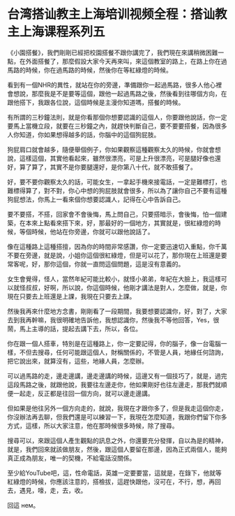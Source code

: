 # 台湾搭讪教主上海培训视频全程：搭讪教主上海课程系列五

《小園搭餐》，我們剛剛已經把校園搭餐不跟你講完了，我們現在來講稍微困難一點，在外面搭餐了，那麼假設大家今天再來叫，來這個教室的路上，在路上你在過馬路的時候，你在過馬路的時候，然後你在等紅綠燈的時候。

看到有一個NHR的異性，就站在你的旁邊，準備跟你一起過馬路，很多人他心裡會想說，那麼我是不是要等這個，跟他一起過馬路之後，然後看到往哪個方向，在跟他搭下，我跟各位說，這個時候是主漫你知道嗎，搭餐的時候。

有所謂的三秒鐘法則，就是你看那個你想要認識的這個人，你要跟他說話，你一定要馬上當機立段，就要在三秒鐘之內，就趕快判斷自己，要不要要搭餐，因為很多人你知道，你如果想得越多的話，你腦中的這個狗屁肢。

狗屁肩口就會越多，隨便舉個例子，你如果觀察這種觀察太久的時候，你就會想說，這樣這個，其實他看起來，雖然很漂亮，可是上升很漂亮，可是腿好像也還好，算了算了，其實不是你要腿還好，是你第八十代，就不敢搭餐了。

好，要不要你觀察太久的話，可能女生，一拿起手機來接電話，一定是難標打，也難標得算了，對不對，你心中想的狗屁肢就會很多，所以為了讓你自己不要有這種狗屁想法，你馬上一看來個你想要認識人，記得在心中告訴自己。

要不要搭，不搭，回家會不會後悔，馬上問自己，只要搭暗示，會後悔，怕一個建築，在本來上點看來搭下來，好，那最好的一個地方，其實就是，很紅綠燈的時候，等個時候，他站在你旁邊，你就可以跟他說話了。

像在這種路上這種搭擅，因為你的時間非常感讚，你一定要迅速切入重點，你千萬不要在旁邊，就是說，小姐你這個很紅綠燈，但是可以花了，那你現在上班還是要常客呢，好，那你這個，你就一直問這個問題，這是沒有意義的。

女生會覺得，怪人，當然年紀可能比較小，就怪小弟弟，年紀在大臉上，我這樣可以就怪叔叔，好啊，所以說，你這個時候，他剛才講法是對人，怎麼做，就是，你現在只要去上班還是上課，我現在只要去上課。

然後我再來什麼地方念書，剛剛看了一段期間，我要想要認識你，好，對了，大家去到我再幹嘛，我很明確地告訴他，我想認識你，然後我不等他回答，Yes，很鬧，馬上主導的話，提起去講下去，所以，各位。

你在跟一個人搭車，特別是在這種路上，你一定要記得，你的腦子，像一台電腦一樣，不但去搜尋，任何可能跟這個人，財稱關係的，不管是人員，地緣任何諮詢，把它說出來，就算沒有，這些，地緣人員，怎麼辦。

可以過馬路的走，邊走邊講，邊走邊講的時候，這邊又有一個技巧了，就是，過完這段馬路之後，就跟他說，我要往左邊走你，他如果剛好也往左邊走，那我們就順便一起走，反正都是往回一個方向，就可以邊走邊講。

但如果是他往另外一個方向走的，就說，我現在才跟你多了，但是我走這個你走，你沒辦法再去聊，但我們還是可以練習一下，我現在怎麼知道，我跟你們留下你多方式，這樣，所以大家注意，他在那時候很多時候，除了搜尋。

搜尋可以，來跟這個人產生觀點的訊息之外，你還要充分發揮，自以為是的精神，就是，我們回來就該做朋友，然後，跟這個人要留在那邊，因為正式兩個人，能夠真正成為朋友，唯一的契機，不給電話沒關係。

至少給YouTube吧，這，性命電話，英雄一定要要當，這就是，在錄下，他就等紅綠燈的時候，你應該注意的，搭檢拔，這趕快跟他，沒可在，不行，想，再回去，遇見，嚎，走，去，收。

回這 нем。
